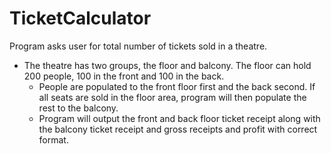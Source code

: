 # TicketCalculator
Program asks user for total number of tickets sold in a theatre. 
- The theatre has two groups, the floor and balcony. The floor can hold 200 people, 100 in the front and 100 in the back. 
  - People are populated to the front floor first and the back second. If all seats are sold in the floor area, program will then populate the rest to the balcony. 
  - Program will output the front and back floor ticket receipt along with the balcony ticket receipt and gross receipts and profit with correct format.
